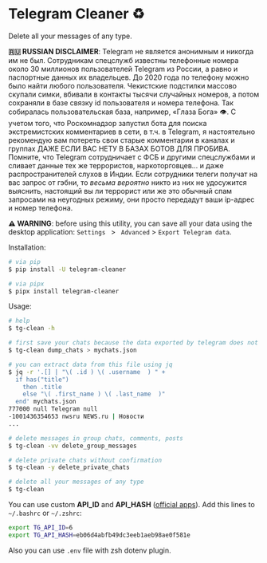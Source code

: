 # Telegram Cleaner ♻️

Delete all your messages of any type.

**🇷🇺 RUSSIAN DISCLAIMER**: Telegram не является анонимным и никогда им не был. Сотрудникам спецслужб известны телефонные номера около 30 миллионов пользователей Telegram из России, а равно и паспортные данных их владельцев. До 2020 года по телефону можно было найти любого пользователя. Чекистские подстилки массово скупали симки, вбивали в контакты тысячи случайных номеров, а потом сохраняли в базе связку id пользователя и номера телефона. Так собиралась пользовательская база, например, «Глаза Бога» 👁️. С учетом того, что Роскомнадзор запустил бота для поиска экстремистских комментариев в сети, в т.ч. в Telegram, я настоятельно рекомендую вам потереть свои старые комментарии в каналах и группах ДАЖЕ ЕСЛИ ВАС НЕТУ В БАЗАХ БОТОВ ДЛЯ ПРОБИВА. Помните, что Telegram сотрудничает с ФСБ и другими спецслужбами и сливает данные тех же террористов, наркоторговцев... и даже распространителей слухов в Индии. Если сотрудники телеги получат на вас запрос от гэбни, то _весьма вероятно_ никто из них не удосужится выяснить, настоящий вы ли террорист или же это обычный спам запросами на неугодных режиму, они просто передадут ваши ip-адрес и номер телефона.

**⚠️ WARNING**: before using this utility, you can save all your data using the desktop application: `Settings ` > ` Advanced` > `Export Telegram data`.

Installation:

```bash
# via pip
$ pip install -U telegram-cleaner

# via pipx
$ pipx install telegram-cleaner
```

Usage:

```bash
# help
$ tg-clean -h

# first save your chats because the data exported by telegram does not have information about group and user IDs
$ tg-clean dump_chats > mychats.json

# you can extract data from this file using jq
$ jq -r '.[] | "\( .id ) \( .username  ) " +
  if has("title")
    then .title
    else "\( .first_name ) \( .last_name  )"
  end' mychats.json
777000 null Telegram null
-1001436354653 nwsru NEWS.ru | Новости
...

# delete messages in group chats, comments, posts
$ tg-clean -vv delete_group_messages

# delete private chats without confirmation
$ tg-clean -y delete_private_chats

# delete all your messages of any type
$ tg-clean
```

You can use custom **API_ID** and **API_HASH** ([official apps](https://telegra.ph/telegraph-01-31-6)). Add this lines to `~/.bashrc` or `~/.zshrc`:

```bash
export TG_API_ID=6
export TG_API_HASH=eb06d4abfb49dc3eeb1aeb98ae0f581e
```

Also you can use `.env` file with zsh dotenv plugin.
